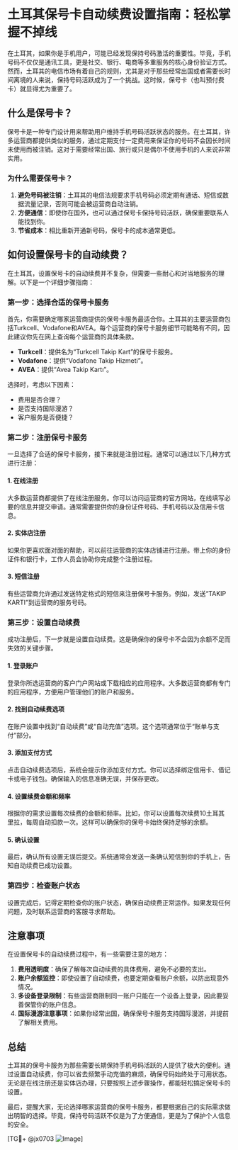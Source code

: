 # 土耳其保号卡自动续费设置指南：轻松掌握不掉线

在土耳其，如果你是手机用户，可能已经发现保持号码激活的重要性。毕竟，手机号码不仅仅是通讯工具，更是社交、银行、电商等多重服务的核心身份验证方式。然而，土耳其的电信市场有着自己的规则，尤其是对于那些经常出国或者需要长时间离境的人来说，保持号码活跃成为了一个挑战。这时候，保号卡（也叫预付费卡）就显得尤为重要了。

## 什么是保号卡？

保号卡是一种专门设计用来帮助用户维持手机号码活跃状态的服务。在土耳其，许多运营商都提供类似的服务，通过定期支付一定费用来保证你的号码不会因长时间未使用而被注销。这对于需要经常出国、旅行或只是偶尔不使用手机的人来说非常实用。

### 为什么需要保号卡？

1. **避免号码被注销**：土耳其的电信法规要求手机号码必须定期有通话、短信或数据流量记录，否则可能会被运营商自动注销。
2. **方便通信**：即使你在国外，也可以通过保号卡保持号码活跃，确保重要联系人能找到你。
3. **节省成本**：相比重新开通新号码，保号卡的成本通常更低。

## 如何设置保号卡的自动续费？

在土耳其，设置保号卡的自动续费并不复杂，但需要一些耐心和对当地服务的理解。以下是一个详细步骤指南：

### 第一步：选择合适的保号卡服务

首先，你需要确定哪家运营商提供的保号卡服务最适合你。土耳其的主要运营商包括Turkcell、Vodafone和AVEA。每个运营商的保号卡服务细节可能略有不同，因此建议你先在网上查询每个运营商的具体条款。

- **Turkcell**：提供名为“Turkcell Takip Kart”的保号卡服务。
- **Vodafone**：提供“Vodafone Takip Hizmeti”。
- **AVEA**：提供“Avea Takip Kartı”。

选择时，考虑以下因素：
- 费用是否合理？
- 是否支持国际漫游？
- 客户服务是否便捷？

### 第二步：注册保号卡服务

一旦选择了合适的保号卡服务，接下来就是注册过程。通常可以通过以下几种方式进行注册：

#### 1. 在线注册
大多数运营商都提供了在线注册服务。你可以访问运营商的官方网站，在线填写必要的信息并提交申请。通常需要提供你的身份证件号码、手机号码以及信用卡信息。

#### 2. 实体店注册
如果你更喜欢面对面的帮助，可以前往运营商的实体店铺进行注册。带上你的身份证件和银行卡，工作人员会协助你完成整个注册过程。

#### 3. 短信注册
有些运营商允许通过发送特定格式的短信来注册保号卡服务。例如，发送“TAKIP KARTI”到运营商的服务号码。

### 第三步：设置自动续费

成功注册后，下一步就是设置自动续费。这是确保你的保号卡不会因为余额不足而失效的关键步骤。

#### 1. 登录账户
登录你所选运营商的客户门户网站或下载相应的应用程序。大多数运营商都有专门的应用程序，方便用户管理他们的账户和服务。

#### 2. 找到自动续费选项
在账户设置中找到“自动续费”或“自动充值”选项。这个选项通常位于“账单与支付”部分。

#### 3. 添加支付方式
点击自动续费选项后，系统会提示你添加支付方式。你可以选择绑定信用卡、借记卡或电子钱包。确保输入的信息准确无误，并保存更改。

#### 4. 设置续费金额和频率
根据你的需求设置每次续费的金额和频率。比如，你可以设置每次续费10土耳其里拉，每周自动扣款一次。这样可以确保你的保号卡始终保持足够的余额。

#### 5. 确认设置
最后，确认所有设置无误后提交。系统通常会发送一条确认短信到你的手机上，告知自动续费已成功设置。

### 第四步：检查账户状态

设置完成后，记得定期检查你的账户状态，确保自动续费正常运作。如果发现任何问题，及时联系运营商的客服寻求帮助。

## 注意事项

在设置保号卡的自动续费过程中，有一些需要注意的地方：

1. **费用透明度**：确保了解每次自动续费的具体费用，避免不必要的支出。
2. **账户余额监控**：即使设置了自动续费，也要定期查看账户余额，以防出现意外情况。
3. **多设备登录限制**：有些运营商限制同一账户只能在一个设备上登录，因此要妥善保管你的账户信息。
4. **国际漫游注意事项**：如果你经常出国，确保保号卡服务支持国际漫游，并提前了解相关费用。

## 总结

土耳其的保号卡服务为那些需要长期保持手机号码活跃的人提供了极大的便利。通过设置自动续费，你可以省去频繁手动充值的麻烦，确保号码始终处于可用状态。无论是在线注册还是实体店办理，只要按照上述步骤操作，都能轻松搞定保号卡的设置。

最后，提醒大家，无论选择哪家运营商的保号卡服务，都要根据自己的实际需求做出明智的选择。毕竟，保持号码活跃不仅是为了方便通信，更是为了保护个人信息的安全。

[TG💪+ @jx0703 ![Image](https://github.com/user-attachments/assets/dbca1d08-cadb-493c-b0ec-ad6f7a83f270)]